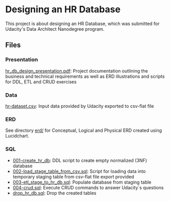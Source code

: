# Designing an HR Database

This project is about designing an HR Database, which was submitted for Udacity's Data Architect Nanodegree program.

## Files

### Presentation
[hr_db_design_presentation.pdf](hr_db_design_presentation.pdf): Project documentation outlining the business and technical requirements as well as ERD illustrations and scripts for DDL, ETL and CRUD exercises

### Data
[hr-dataset.csv](data/hr-dataset.csv): Input data provided by Udacity exported to csv-flat file

### ERD
See directory [erd/](erd/) for Conceptual, Logical and Physical ERD created using Lucidchart.

### SQL
* [001-create_hr_db](sql/001-create_hr_db.sql): DDL script to create empty normalized (3NF) database
* [002-load_stage_table_from_csv.sql](sql/002-load_stage_table_from_csv.sql): Script for loading data into temporary staging table from csv-flat file export provided
* [003-etl_stage_to_hr_db.sql](sql/003-etl_stage_to_hr_db.sql): Populate database from staging table
* [004-crud.sql](sql/004-crud.sql): Execute CRUD commands to answer Udacity`s questions
* [drop_hr_db.sql](sql/drop_hr_db.sql): Drop the created tables